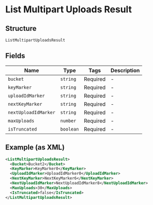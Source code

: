 
# List Multipart Uploads Result

## Structure

`ListMultipartUploadsResult`

## Fields

| Name | Type | Tags | Description |
|  --- | --- | --- | --- |
| `bucket` | `string` | Required | - |
| `keyMarker` | `string` | Required | - |
| `uploadIdMarker` | `string` | Required | - |
| `nextKeyMarker` | `string` | Required | - |
| `nextUploadIdMarker` | `string` | Required | - |
| `maxUploads` | `number` | Required | - |
| `isTruncated` | `boolean` | Required | - |

## Example (as XML)

```xml
<ListMultipartUploadsResult>
  <Bucket>Bucket2</Bucket>
  <KeyMarker>KeyMarker0</KeyMarker>
  <UploadIdMarker>UploadIdMarker0</UploadIdMarker>
  <NextKeyMarker>NextKeyMarker6</NextKeyMarker>
  <NextUploadIdMarker>NextUploadIdMarker8</NextUploadIdMarker>
  <MaxUploads>30</MaxUploads>
  <IsTruncated>false</IsTruncated>
</ListMultipartUploadsResult>
```

